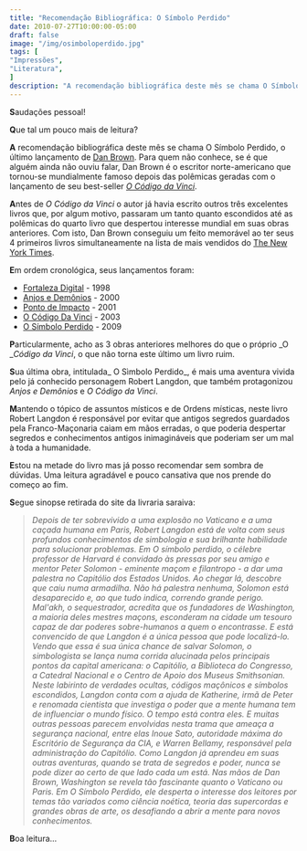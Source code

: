 ```yaml
---
title: "Recomendação Bibliográfica: O Símbolo Perdido"
date: 2010-07-27T10:00:00-05:00
draft: false
image: "/img/osimboloperdido.jpg"
tags: [
"Impressões",
"Literatura",
]
description: "A recomendação bibliográfica deste mês se chama O Símbolo Perdido, o último lançamento de Dan Brown. Para quem não conhece, se é que alguém ainda não ouviu falar, Dan Brown é o escritor norte-americano que tornou-se mundialmente famoso depois das polêmicas geradas com o lançamento de seu best-seller O Código da Vinci."
---
```

**S**audações pessoal!

**Q**ue tal um pouco mais de leitura?

**A** recomendação bibliográfica deste mês se chama O Símbolo Perdido, o último lançamento de [Dan Brown](https://pt.wikipedia.org/wiki/Dan_Brown). Para quem não conhece, se é que alguém ainda não ouviu falar, Dan Brown é o escritor norte-americano que tornou-se mundialmente famoso depois das polêmicas geradas com o lançamento de seu best-seller _[O Código da Vinci](https://pt.wikipedia.org/wiki/O_C%C3%B3digo_da_Vinci)_.

**A**ntes de _O Código da Vinci_ o autor já havia escrito outros três excelentes livros que, por algum motivo, passaram um tanto quanto escondidos até as polêmicas do quarto livro que despertou interesse mundial em suas obras anteriores. Com isto, Dan Brown conseguiu um feito memorável ao ter seus 4 primeiros livros simultaneamente na lista de mais vendidos do [The New York Times](https://pt.wikipedia.org/wiki/The_New_York_Times).

**E**m ordem cronológica, seus lançamentos foram:

* [Fortaleza Digital](https://pt.wikipedia.org/wiki/Fortaleza_Digital) - 1998
* [Anjos e Demônios](https://pt.wikipedia.org/wiki/Angels_%26_Demons) - 2000
* [Ponto de Impacto](https://pt.wikipedia.org/wiki/Ponto_de_Impacto) - 2001
* [O Código Da Vinci](https://pt.wikipedia.org/wiki/O_C%C3%B3digo_da_Vinci) - 2003
* [O Símbolo Perdido](https://pt.wikipedia.org/wiki/O_S%C3%ADmbolo_Perdido) - 2009

**P**articularmente, acho as 3 obras anteriores melhores do que o próprio _O __Código da Vinci_, o que não torna este último um livro ruim.

**S**ua última obra, intitulada_ O Sìmbolo Perdido_, é mais uma aventura vivida pelo já conhecido personagem Robert Langdon, que também protagonizou _Anjos e Demônios_ e _O Código da Vinci_.

**M**antendo o tópico de assuntos místicos e de Ordens místicas, neste livro Robert Langdon é responsável por evitar que antigos segredos guardados pela Franco-Maçonaria caiam em mãos erradas, o que poderia despertar segredos e conhecimentos antigos inimagináveis que poderiam ser um mal à toda a humanidade.

**E**stou na metade do livro mas já posso recomendar sem sombra de dúvidas. Uma leitura agradável e pouco cansativa que nos prende do começo ao fim.

**S**egue sinopse retirada do site da livraria saraiva:


> _Depois de ter sobrevivido a uma explosão no Vaticano e a uma caçada humana em Paris, Robert Langdon está de volta com seus profundos conhecimentos de simbologia e sua brilhante habilidade para solucionar problemas.
Em O símbolo perdido, o célebre professor de Harvard é convidado às pressas por seu amigo e mentor Peter Solomon - eminente maçom e filantropo - a dar uma palestra no Capitólio dos Estados Unidos. Ao chegar lá, descobre que caiu numa armadilha. Não há palestra nenhuma, Solomon está desaparecido e, ao que tudo indica, correndo grande perigo.
Mal'akh, o sequestrador, acredita que os fundadores de Washington, a maioria deles mestres maçons, esconderam na cidade um tesouro capaz de dar poderes sobre-humanos a quem o encontrasse. E está convencido de que Langdon é a única pessoa que pode localizá-lo.
Vendo que essa é sua única chance de salvar Solomon, o simbologista se lança numa corrida alucinada pelos principais pontos da capital americana: o Capitólio, a Biblioteca do Congresso, a Catedral Nacional e o Centro de Apoio dos Museus Smithsonian.
Neste labirinto de verdades ocultas, códigos maçônicos e símbolos escondidos, Langdon conta com a ajuda de Katherine, irmã de Peter e renomada cientista que investiga o poder que a mente humana tem de influenciar o mundo físico.
O tempo está contra eles. E muitas outras pessoas parecem envolvidas nesta trama que ameaça a segurança nacional, entre elas Inoue Sato, autoridade máxima do Escritório de Segurança da CIA, e Warren Bellamy, responsável pela administração do Capitólio. Como Langdon já aprendeu em suas outras aventuras, quando se trata de segredos e poder, nunca se pode dizer ao certo de que lado cada um está.
Nas mãos de Dan Brown, Washington se revela tão fascinante quanto o Vaticano ou Paris. Em O Símbolo Perdido, ele desperta o interesse dos leitores por temas tão variados como ciência noética, teoria das supercordas e grandes obras de arte, os desafiando a abrir a mente para novos conhecimentos._


**B**oa leitura...
